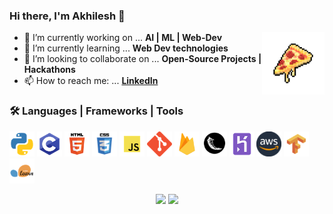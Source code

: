 ### Hi there, I'm Akhilesh 👋

<img align="right" src="https://github.com/AkhileshThite/Portfolio/blob/main/static/images/pizza.gif" width="100"></img>

- 🔭 I’m currently working on ... **AI | ML | Web-Dev**
- 🌱 I’m currently learning ... **Web Dev technologies**
- 🔗 I’m looking to collaborate on ... **Open-Source Projects | Hackathons**
- 📫 How to reach me: ... **[LinkedIn](https://www.linkedin.com/in/akhileshthite/)**


### 🛠️ Languages | Frameworks | Tools
<img src="https://github.com/AkhileshThite/Portfolio/blob/main/Logos/python.png" width="40" height="40"></img>
<img src="https://github.com/AkhileshThite/Portfolio/blob/main/Logos/c.png" width="40" height="40"></img>
<img src="https://github.com/AkhileshThite/Portfolio/blob/main/Logos/html.png" width="40" height="40"></img>
<img src="https://github.com/AkhileshThite/Portfolio/blob/main/Logos/css.png" width="40" height="40"></img>
<img src="https://github.com/AkhileshThite/Portfolio/blob/main/Logos/js.png" width="40" height="40"></img>
<img src="https://github.com/AkhileshThite/Portfolio/blob/main/Logos/git.png" width="40" height="40"></img>
<img src="https://github.com/AkhileshThite/Portfolio/blob/main/Logos/firebase.png" width="40" height="40"></img>
<img src="https://github.com/AkhileshThite/Portfolio/blob/main/Logos/flask.png" width="40" height="40"></img>
<img src="https://github.com/AkhileshThite/Portfolio/blob/main/Logos/heroku.png" width="40" height="40"></img>
<img src="https://github.com/AkhileshThite/Portfolio/blob/main/Logos/aws.png" width="40" height="40"></img>
<img src="https://github.com/AkhileshThite/Portfolio/blob/main/Logos/tf.png" width="40" height="40"></img>
<img src="https://github.com/AkhileshThite/Portfolio/blob/main/Logos/scikit.png" width="40" height="40"></img>


<p align= "center">
<img width="48%" src= "https://github-readme-stats.vercel.app/api?username=akhileshthite&theme=radical" />
<img width="48%" src="https://github-readme-streak-stats.herokuapp.com/?user=akhileshthite&theme=radical" />
<p/>
